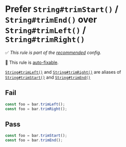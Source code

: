 # Prefer `String#trimStart()` / `String#trimEnd()` over `String#trimLeft()` / `String#trimRight()`

✅ *This rule is part of the [recommended](https://github.com/sindresorhus/eslint-plugin-unicorn#recommended-config) config.*

🔧 This rule is [auto-fixable](https://eslint.org/docs/user-guide/command-line-interface#fixing-problems).

[`String#trimLeft()`](https://developer.mozilla.org/en-US/docs/Web/JavaScript/Reference/Global_Objects/String/trimLeft) and [`String#trimRight()`](https://developer.mozilla.org/en-US/docs/Web/JavaScript/Reference/Global_Objects/String/trimRight) are aliases of [`String#trimStart()`](https://developer.mozilla.org/en-US/docs/Web/JavaScript/Reference/Global_Objects/String/trimStart) and [`String#trimEnd()`](https://developer.mozilla.org/en-US/docs/Web/JavaScript/Reference/Global_Objects/String/trimEnd)

## Fail

```js
const foo = bar.trimLeft();
const foo = bar.trimRight();
```

## Pass

```js
const foo = bar.trimStart();
const foo = bar.trimEnd();
```
